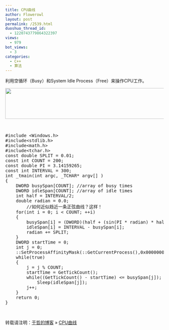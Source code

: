 ```yaml
---
title: CPU曲线
author: Flowerowl
layout: post
permalink: /2539.html
duoshuo_thread_id:
  - 1220743779864322397
views:
  - 979
bot_views:
  - 3
categories:
  - C++
  - 算法
---
```

利用空循环（Busy）和System Idle Process（Free）来操作CPU工作。

[<img class="alignnone size-full wp-image-2540" title="cpu5" src="http://lazynight.me/wp-content/uploads/2012/10/cpu5.jpg" alt="" width="523" height="98" />][1]

&nbsp;

<pre class="lang:default decode:true">#include &lt;Windows.h&gt;  
#include&lt;stdlib.h&gt;  
#include&lt;math.h&gt;  
#include&lt;tchar.h&gt;  
const double SPLIT = 0.01;  
const int COUNT = 200;  
const double PI = 3.14159265;  
const int INTERVAL = 300;  
int _tmain(int argc, _TCHAR* argv[] )  
{  
    DWORD busySpan[COUNT]; //array of busy times  
    DWORD idleSpan[COUNT]; //array of idle times  
    int half = INTERVAL/2;  
    double radian = 0.0;  
        //如何近似趋近一条正弦曲线？这样！  
    for(int i = 0; i &lt; COUNT; ++i)  
    {  
        busySpan[i] = (DWORD)(half + (sin(PI * radian) * half));  
        idleSpan[i] = INTERVAL - busySpan[i];  
        radian += SPLIT;  
    }  
    DWORD startTime = 0;  
    int j = 0;  
    ::SetProcessAffinityMask(::GetCurrentProcess(),0x00000002);   
    while(true)  
    {  
        j = j % COUNT;  
        startTime = GetTickCount();  
        while((GetTickCount() - startTime) &lt;= busySpan[j]);  
            Sleep(idleSpan[j]);  
        j++;  
    }  
    return 0;  
}</pre>

&nbsp;

转载请注明：[于哲的博客][2] &raquo; [CPU曲线][3]

 [1]: http://lazynight.me/wp-content/uploads/2012/10/cpu5.jpg
 [2]: http://localhost/wordpress
 [3]: http://localhost/wordpress/2539.html